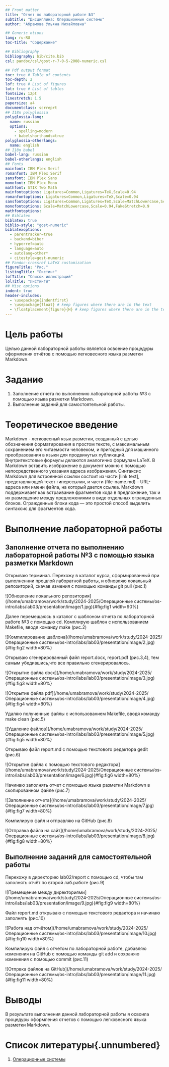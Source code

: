 ```yaml
---
## Front matter
title: "Отчет по лабораторной работе №3"
subtitle: "Дисциплина: Операционные системы"
author: "Абрамова Ульяна Михайловна"

## Generic otions
lang: ru-RU
toc-title: "Содержание"

## Bibliography
bibliography: bib/cite.bib
csl: pandoc/csl/gost-r-7-0-5-2008-numeric.csl

## Pdf output format
toc: true # Table of contents
toc-depth: 2
lof: true # List of figures
lot: true # List of tables
fontsize: 12pt
linestretch: 1.5
papersize: a4
documentclass: scrreprt
## I18n polyglossia
polyglossia-lang:
  name: russian
  options:
	- spelling=modern
	- babelshorthands=true
polyglossia-otherlangs:
  name: english
## I18n babel
babel-lang: russian
babel-otherlangs: english
## Fonts
mainfont: IBM Plex Serif
romanfont: IBM Plex Serif
sansfont: IBM Plex Sans
monofont: IBM Plex Mono
mathfont: STIX Two Math
mainfontoptions: Ligatures=Common,Ligatures=TeX,Scale=0.94
romanfontoptions: Ligatures=Common,Ligatures=TeX,Scale=0.94
sansfontoptions: Ligatures=Common,Ligatures=TeX,Scale=MatchLowercase,Scale=0.94
monofontoptions: Scale=MatchLowercase,Scale=0.94,FakeStretch=0.9
mathfontoptions:
## Biblatex
biblatex: true
biblio-style: "gost-numeric"
biblatexoptions:
  - parentracker=true
  - backend=biber
  - hyperref=auto
  - language=auto
  - autolang=other*
  - citestyle=gost-numeric
## Pandoc-crossref LaTeX customization
figureTitle: "Рис."
listingTitle: "Листинг"
lofTitle: "Список иллюстраций"
lolTitle: "Листинги"
## Misc options
indent: true
header-includes:
  - \usepackage{indentfirst}
  - \usepackage{float} # keep figures where there are in the text
  - \floatplacement{figure}{H} # keep figures where there are in the text
---
```


# Цель работы

Целью данной лабораторной работы является освоение процедуры оформления отчётов с помощью легковесного языка разметки Markdown.

# Задание

1. Заполнение отчета по выполнению лабораторной работы №3 с помощью языка разметки Markdown.
2. Выполнение заданий для самостоятельной работы.

# Теоретическое введение

Markdown - легковесный язык разметки, созданный с целью обозначения форматирования в простом тексте, с максимальным сохранением его читаемости человеком, и пригодный для машинного преобразования в языки для продвинутых публикаций. Внутритекстовые формулы делаются аналогично формулам LaTeX. В Markdown вставить изображение в документ можно с помощью непосредственного указания адреса изображения. Синтаксис Markdown для встроенной ссылки состоит из части [link text], представляющей текст гиперссылки, и части (file-name.md) – URL-адреса или имени файла, на который дается ссылка. Markdown поддерживает как встраивание фрагментов кода в предложение, так и их размещение между предложениями в виде отдельных огражденных блоков. Огражденные блоки кода — это простой способ выделить синтаксис для фрагментов кода.

# Выполнение лабораторной работы
## Заполнение отчета по выполнению лабораторной работы №3 с помощью языка разметки Markdown
Открываю терминал. Перехожу в каталог курса, сформированный при выполненнии прошлой лаборатной работы, и обновляю локальный репозиторий, скачав измения с помощью команды git pull (рис.1)

![Обновление локального репозитория](/home/umabramova/work/study/2024-2025/Операционные системы/os-intro/labs/lab03/presentation/image/1.jpg){#fig:fig1 width=90%}

Далее перемещаюсь в каталог с шаблоном отчета по лабораторной работе №3 с помощью cd. Комплирую шаблон с использованием Makefile, вводя команду make (рис.2)

![Компилирование шаблона](/home/umabramova/work/study/2024-2025/Операционные системы/os-intro/labs/lab03/presentation/image/2.jpg){#fig:fig2 width=80%}

Открываю сгенерированный файл report.docx, report.pdf (рис.3,4), тем самым убедившись,что все правильно сгенерировалось.

![Открытие файла docx](/home/umabramova/work/study/2024-2025/Операционные системы/os-intro/labs/lab03/presentation/image/3.jpg){#fig:fig3 width=80%}

![Открытие файла pdf](/home/umabramova/work/study/2024-2025/Операционные системы/os-intro/labs/lab03/presentation/image/4.jpg){#fig:fig4 width=80%}

Удаляю полученные файлы с использованием Makefile, вводя команду make clean (рис.5)

![Удаление файлов](/home/umabramova/work/study/2024-2025/Операционные системы/os-intro/labs/lab03/presentation/image/5.jpg){#fig:fig5 width=80%}

Открываю файл report.md с помощью текстового редактора gedit (рис.6)

![Открытие файла с помощью текстового редактора](/home/umabramova/work/study/2024-2025/Операционные системы/os-intro/labs/lab03/presentation/image/6.jpg){#fig:fig6 width=80%}

Начинаю заполнять отчет с помощью языка разметки Markdown в скопированном файле (рис.7)

![Заполнение отчета](/home/umabramova/work/study/2024-2025/Операционные системы/os-intro/labs/lab03/presentation/image/7.jpg){#fig:fig7 width=80%}

Компилирую файл и отправляю на GitHub (рис.8)

![Отправка файла на сайт](/home/umabramova/work/study/2024-2025/Операционные системы/os-intro/labs/lab03/presentation/image/8.jpg){#fig:fig8 width=80%}

## Выполнение заданий для самостоятельной работы
Перехожу в директорию lab02/report с помощью cd, чтобы там заполнять отчёт по второй лаб.работе (рис.9)

![Премещение между директориями](/home/umabramova/work/study/2024-2025/Операционные системы/os-intro/labs/lab03/presentation/image/9.jpg){#fig:fig9 width=80%}

Файл report.md открываю с помощью текстового редактора и начинаю заполнять (рис.10)

![Работа над отчётом](/home/umabramova/work/study/2024-2025/Операционные системы/os-intro/labs/lab03/presentation/image/10.jpg){#fig:fig10 width=80%}

Компилирую файл с отчетом по лабораторной работе, добавляю изменения на GitHub с помощью команды git add и сохраняю изменения с помощью commit (рис.11)

![Отпрвка файлов на GitHub](/home/umabramova/work/study/2024-2025/Операционные системы/os-intro/labs/lab03/presentation/image/11.jpg){#fig:fig11 width=80%}

# Выводы
В результате выполнения данной лабораторной работы я освоила процедуры оформления отчетов с помощью легковесного языка разметки Markdown.

# Список литературы{.unnumbered}
1. [Операционные системы](https://esystem.rudn.ru/pluginfile.php/2586712/mod_resource/content/3/003-lab_markdown.pdf)

